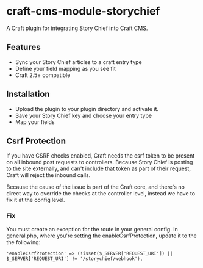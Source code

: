 # craft-cms-module-storychief
A Craft plugin for integrating Story Chief into Craft CMS.

## Features
- Sync your Story Chief articles to a craft entry type
- Define your field mapping as you see fit
- Craft 2.5+ compatible

## Installation
- Upload the plugin to your plugin directory and activate it.
- Save your Story Chief key and choose your entry type
- Map your fields

## Csrf Protection
If you have CSRF checks enabled, Craft needs the csrf token to be present on all inbound post requests to controllers. Because Story Chief is posting to the site externally, and can't include that token as part of their request, Craft will reject the inbound calls.

Because the cause of the issue is part of the Craft core, and there's no direct way to override the checks at the controller level, instead we have to fix it at the config level.

### Fix
You must create an exception for the route in your general config. In general.php, where you're setting the enableCsrfProtection, update it to the the following:
```
'enableCsrfProtection' => (!isset($_SERVER['REQUEST_URI']) || $_SERVER['REQUEST_URI'] != '/storychief/webhook'),
```

